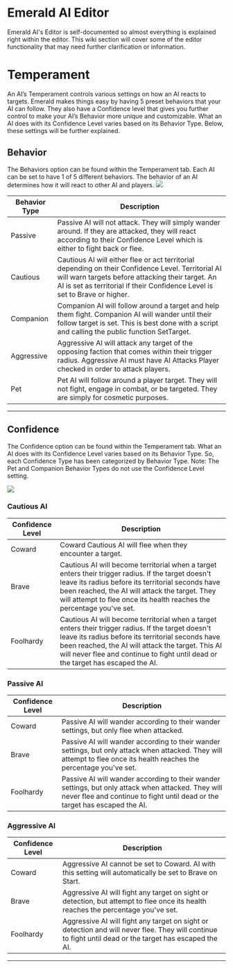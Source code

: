 # Emerald AI Editor
Emerald AI's Editor is self-documented so almost everything is explained right within the editor. This wiki section will cover some of the editor functionality that may need further clarification or information.


# Temperament
An AI’s Temperament controls various settings on how an AI reacts to targets. Emerald makes things easy by having 5 preset behaviors that your AI can follow. They also have a Confidence level that gives you further control to make your AI’s Behavior more unique and customizable. What an AI does with its Confidence Level varies based on its Behavior Type. Below, these settings will be further explained.

## Behavior
The Behaviors option can be found within the Temperament tab. Each AI can be set to have 1 of 5 different behaviors. The behavior of an AI determines how it will react to other AI and players.
![](https://i.imgur.com/O4unmr4.png)

| Behavior Type  | Description |
| ------------- | ------------- |
| Passive  | Passive AI will not attack. They will simply wander around. If they are attacked, they will react according to their Confidence Level which is either to fight back or flee.  |
| Cautious  | Cautious AI will either flee or act territorial depending on their Confidence Level. Territorial AI will warn targets before attacking their target. An AI is set as territorial if their Confidence Level is set to Brave or higher.  |
| Companion  | Companion AI will follow around a target and help them fight. Companion AI will wander until their follow target is set. This is best done with a script and calling the public function SetTarget.  |
| Aggressive  | Aggressive AI will attack any target of the opposing faction that comes within their trigger radius. Aggressive AI must have AI Attacks Player checked in order to attack players.  |
| Pet  | Pet AI will follow around a player target. They will not fight, engage in combat, or be targeted. They are simply for cosmetic purposes.  |

***

## Confidence
The Confidence option can be found within the Temperament tab. What an AI does with its Confidence Level varies based on its Behavior Type. So, each Confidence Type has been categorized by Behavior Type. Note: The Pet and Companion Behavior Types do not use the Confidence Level setting.

![](https://i.imgur.com/gtspkmn.png)

### Cautious AI
| Confidence Level  | Description |
| ------------- | ------------- |
| Coward  | Coward Cautious AI will flee when they encounter a target.  |
| Brave  | Cautious AI will become territorial when a target enters their trigger radius. If the target doesn't leave its radius before its territorial seconds have been reached, the AI will attack the target. They will attempt to flee once its health reaches the percentage you've set.  |
| Foolhardy  | Cautious AI will become territorial when a target enters their trigger radius. If the target doesn't leave its radius before its territorial seconds have been reached, the AI will attack the target. This AI will never flee and continue to fight until dead or the target has escaped the AI.  |

### Passive AI
| Confidence Level  | Description |
| ------------- | ------------- |
| Coward  | Passive AI will wander according to their wander settings, but only flee when attacked.  |
| Brave  | Passive AI will wander according to their wander settings, but only attack when attacked. They will attempt to flee once its health reaches the percentage you've set.  |
| Foolhardy  | Passive AI will wander according to their wander settings, but only attack when attacked. They will never flee and continue to fight until dead or the target has escaped the AI.  |

### Aggressive AI
| Confidence Level  | Description |
| ------------- | ------------- |
| Coward  | Aggressive AI cannot be set to Coward. AI with this setting will automatically be set to Brave on Start.  |
| Brave  | Aggressive AI will fight any target on sight or detection, but attempt to flee once its health reaches the percentage you've set.  |
| Foolhardy  | Aggressive AI will fight any target on sight or detection and will never flee. They will continue to fight until dead or the target has escaped the AI.  |

***